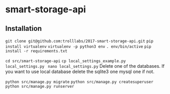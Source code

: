 # smart-storage-api


## Installation
`git clone git@github.com:trolllabs/2017-smart-storage-api.git`
`pip install virtualenv`
`virtualenv -p python3 env`
`. env/bin/active`
`pip install -r requirements.txt`

`cd src/smart-storage-api`
`cp local_settings_example.py local_settings.py`
` nano local_settings.py`
Delete one of the databases. If you want to use local database delete the sqlite3 one mysql one if not.


`python src/manage.py migrate`
`python src/manage.py createsuperuser`
`python src/manage.py runserver`